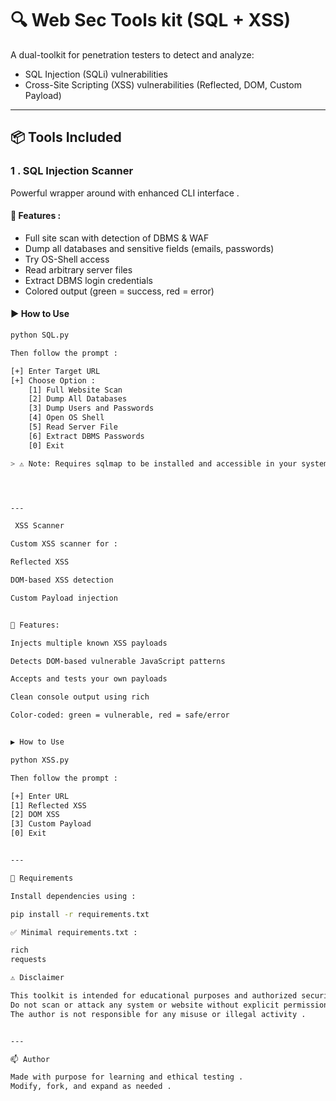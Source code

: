 # 🔍 Web Sec Tools kit (SQL + XSS)

A dual-toolkit for penetration testers to detect and analyze:
- SQL Injection (SQLi) vulnerabilities
- Cross-Site Scripting (XSS) vulnerabilities (Reflected, DOM, Custom Payload)

---

## 📦 Tools Included

### 1 . SQL Injection Scanner

Powerful wrapper around with enhanced CLI interface .

#### 🔹 Features :
- Full site scan with detection of DBMS & WAF
- Dump all databases and sensitive fields (emails, passwords)
- Try OS-Shell access
- Read arbitrary server files
- Extract DBMS login credentials
- Colored output (green = success, red = error)

#### ▶️ How to Use

```bash
python SQL.py

Then follow the prompt :

[+] Enter Target URL
[+] Choose Option :
    [1] Full Website Scan
    [2] Dump All Databases
    [3] Dump Users and Passwords
    [4] Open OS Shell
    [5] Read Server File
    [6] Extract DBMS Passwords
    [0] Exit

> ⚠️ Note: Requires sqlmap to be installed and accessible in your system PATH .




---

 XSS Scanner

Custom XSS scanner for :

Reflected XSS

DOM-based XSS detection

Custom Payload injection


🔹 Features:

Injects multiple known XSS payloads

Detects DOM-based vulnerable JavaScript patterns

Accepts and tests your own payloads

Clean console output using rich

Color-coded: green = vulnerable, red = safe/error


▶️ How to Use

python XSS.py

Then follow the prompt :

[+] Enter URL
[1] Reflected XSS
[2] DOM XSS
[3] Custom Payload
[0] Exit


---

📁 Requirements

Install dependencies using :

pip install -r requirements.txt

✅ Minimal requirements.txt :

rich
requests

⚠️ Disclaimer

This toolkit is intended for educational purposes and authorized security testing only .
Do not scan or attack any system or website without explicit permission .
The author is not responsible for any misuse or illegal activity .


---

📫 Author

Made with purpose for learning and ethical testing .
Modify, fork, and expand as needed .

